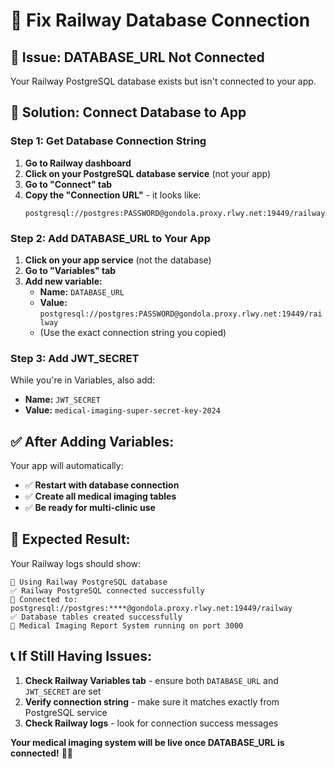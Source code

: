# 🚂 Fix Railway Database Connection

## 🚨 **Issue: DATABASE_URL Not Connected**

Your Railway PostgreSQL database exists but isn't connected to your app.

## 🔧 **Solution: Connect Database to App**

### **Step 1: Get Database Connection String**

1. **Go to Railway dashboard**
2. **Click on your PostgreSQL database service** (not your app)
3. **Go to "Connect" tab**
4. **Copy the "Connection URL"** - it looks like:
   ```
   postgresql://postgres:PASSWORD@gondola.proxy.rlwy.net:19449/railway
   ```

### **Step 2: Add DATABASE_URL to Your App**

1. **Click on your app service** (not the database)
2. **Go to "Variables" tab**
3. **Add new variable:**
   - **Name:** `DATABASE_URL`
   - **Value:** `postgresql://postgres:PASSWORD@gondola.proxy.rlwy.net:19449/railway`
   - (Use the exact connection string you copied)

### **Step 3: Add JWT_SECRET**

While you're in Variables, also add:
- **Name:** `JWT_SECRET`
- **Value:** `medical-imaging-super-secret-key-2024`

## ✅ **After Adding Variables:**

Your app will automatically:
- ✅ **Restart with database connection**
- ✅ **Create all medical imaging tables**
- ✅ **Be ready for multi-clinic use**

## 🎯 **Expected Result:**

Your Railway logs should show:
```
🚂 Using Railway PostgreSQL database
✅ Railway PostgreSQL connected successfully
🔗 Connected to: postgresql://postgres:****@gondola.proxy.rlwy.net:19449/railway
✅ Database tables created successfully
🚀 Medical Imaging Report System running on port 3000
```

## 📞 **If Still Having Issues:**

1. **Check Railway Variables tab** - ensure both `DATABASE_URL` and `JWT_SECRET` are set
2. **Verify connection string** - make sure it matches exactly from PostgreSQL service
3. **Check Railway logs** - look for connection success messages

**Your medical imaging system will be live once DATABASE_URL is connected!** 🏥✨